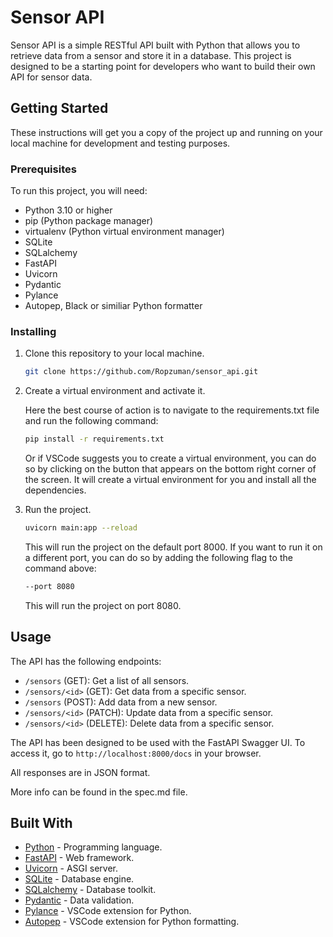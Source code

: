 # Sensor API

Sensor API is a simple RESTful API built with Python that allows you to retrieve data from a sensor and store it in a database. This project is designed to be a starting point for developers who want to build their own API for sensor data.

## Getting Started

These instructions will get you a copy of the project up and running on your local machine for development and testing purposes.

### Prerequisites

To run this project, you will need:

- Python 3.10 or higher
- pip (Python package manager)
- virtualenv (Python virtual environment manager)
- SQLite
- SQLalchemy
- FastAPI
- Uvicorn
- Pydantic
- Pylance
- Autopep, Black or similiar Python formatter

### Installing

1. Clone this repository to your local machine.

    ``` bash
    git clone https://github.com/Ropzuman/sensor_api.git
    ```

2. Create a virtual environment and activate it.

    Here the best course of action is to navigate to the requirements.txt file and run the following command:

    ``` bash
    pip install -r requirements.txt
    ```

    Or if VSCode suggests you to create a virtual environment, you can do so by clicking on the button that appears on the bottom right corner of the screen. It will create a virtual environment for you and install all the dependencies.

3. Run the project.

    ``` bash
    uvicorn main:app --reload
    ```

    This will run the project on the default port 8000. If you want to run it on a different port, you can do so by adding the following flag to the command above:

    ``` bash
    --port 8080
    ```

    This will run the project on port 8080.

## Usage

The API has the following endpoints:

- `/sensors` (GET): Get a list of all sensors.
- `/sensors/<id>` (GET): Get data from a specific sensor.
- `/sensors` (POST): Add data from a new sensor.
- `/sensors/<id>` (PATCH): Update data from a specific sensor.
- `/sensors/<id>` (DELETE): Delete data from a specific sensor.

The API has been designed to be used with the FastAPI Swagger UI. To access it, go to `http://localhost:8000/docs` in your browser.

All responses are in JSON format.

More info can be found in the spec.md file.

## Built With

- [Python](https://www.python.org/) - Programming language.
- [FastAPI](https://fastapi.tiangolo.com/) - Web framework.
- [Uvicorn](https://www.uvicorn.org/) - ASGI server.
- [SQLite](https://www.sqlite.org/index.html) - Database engine.
- [SQLalchemy](https://www.sqlalchemy.org/) - Database toolkit.
- [Pydantic](https://pydantic-docs.helpmanual.io/) - Data validation.
- [Pylance](https://marketplace.visualstudio.com/items?itemName=ms-python.vscode-pylance) - VSCode extension for Python.
- [Autopep](https://marketplace.visualstudio.com/items?itemName=ms-python.vscode-pylance) - VSCode extension for Python formatting.
